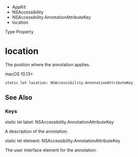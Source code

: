

- AppKit
- NSAccessibility
- NSAccessibility.AnnotationAttributeKey
-  location 

Type Property

# location

The position where the annotation applies.

macOS 10.13+

``` source
static let location: NSAccessibility.AnnotationAttributeKey
```

## See Also

### Keys

static let label: NSAccessibility.AnnotationAttributeKey

A description of the annotation.

static let element: NSAccessibility.AnnotationAttributeKey

The user interface element for the annotation.

